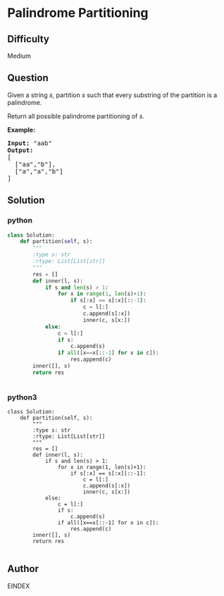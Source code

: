 # Palindrome Partitioning

## Difficulty
Medium

## Question
<p>Given a string <em>s</em>, partition <em>s</em> such that every substring of the partition is a palindrome.</p>

<p>Return all possible palindrome partitioning of <em>s</em>.</p>

<p><strong>Example:</strong></p>

<pre>
<strong>Input:</strong>&nbsp;&quot;aab&quot;
<strong>Output:</strong>
[
  [&quot;aa&quot;,&quot;b&quot;],
  [&quot;a&quot;,&quot;a&quot;,&quot;b&quot;]
]
</pre>


## Solution
### python
```python
class Solution:
    def partition(self, s):
        """
        :type s: str
        :rtype: List[List[str]]
        """
        res = []
        def inner(l, s): 
            if s and len(s) > 1:
                for x in range(1, len(s)+1):
                    if s[:x] == s[:x][::-1]:
                        c = l[:]
                        c.append(s[:x])
                        inner(c, s[x:])
            else:
                c = l[:]
                if s:   
                    c.append(s)
                if all([x==x[::-1] for x in c]):
                    res.append(c)             
        inner([], s)
        return res
        

```
### python3
```python3
class Solution:
    def partition(self, s):
        """
        :type s: str
        :rtype: List[List[str]]
        """
        res = []
        def inner(l, s): 
            if s and len(s) > 1:
                for x in range(1, len(s)+1):
                    if s[:x] == s[:x][::-1]:
                        c = l[:]
                        c.append(s[:x])
                        inner(c, s[x:])
            else:
                c = l[:]
                if s:   
                    c.append(s)
                if all([x==x[::-1] for x in c]):
                    res.append(c)             
        inner([], s)
        return res
        
```

## Author
EINDEX